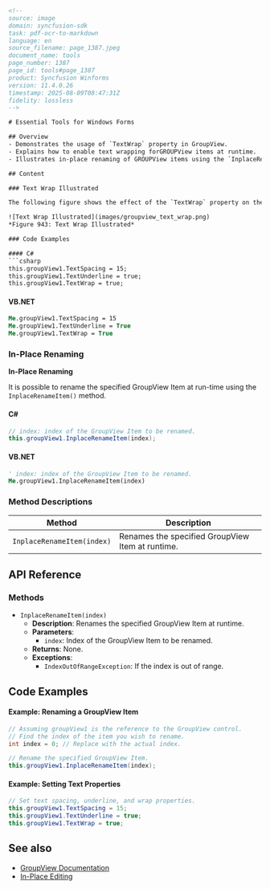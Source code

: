 ```html
<!-- 
source: image
domain: syncfusion-sdk
task: pdf-ocr-to-markdown
language: en
source_filename: page_1387.jpeg
document_name: tools
page_number: 1387
page_id: tools#page_1387
product: Syncfusion Winforms
version: 11.4.0.26
timestamp: 2025-08-09T08:47:31Z
fidelity: lossless
-->

# Essential Tools for Windows Forms

## Overview
- Demonstrates the usage of `TextWrap` property in GroupView.
- Explains how to enable text wrapping forGROUPView items at runtime.
- Illustrates in-place renaming of GROUPView items using the `InplaceRenameItem()` method.

## Content

### Text Wrap Illustrated

The following figure shows the effect of the `TextWrap` property on the appearance of GroupView items.

![Text Wrap Illustrated](images/groupview_text_wrap.png)
*Figure 943: Text Wrap Illustrated*

### Code Examples

#### C#
```csharp
this.groupView1.TextSpacing = 15;
this.groupView1.TextUnderline = true;
this.groupView1.TextWrap = true;
```

#### VB.NET
```vb
Me.groupView1.TextSpacing = 15
Me.groupView1.TextUnderline = True
Me.groupView1.TextWrap = True
```

### In-Place Renaming

**In-Place Renaming**

It is possible to rename the specified GroupView Item at run-time using the `InplaceRenameItem()` method.

#### C#
```csharp
// index: index of the GroupView Item to be renamed.
this.groupView1.InplaceRenameItem(index);
```

#### VB.NET
```vb
' index: index of the GroupView Item to be renamed.
Me.groupView1.InplaceRenameItem(index)
```

### Method Descriptions

| Method                      | Description                                      |
|-----------------------------|--------------------------------------------------|
| `InplaceRenameItem(index)` | Renames the specified GroupView Item at runtime. |

## API Reference

### Methods
- `InplaceRenameItem(index)`
  - **Description**: Renames the specified GroupView Item at runtime.
  - **Parameters**:
    - `index`: Index of the GroupView Item to be renamed.
  - **Returns**: None.
  - **Exceptions**:
    - `IndexOutOfRangeException`: If the index is out of range.

## Code Examples

#### Example: Renaming a GroupView Item
```csharp
// Assuming groupView1 is the reference to the GroupView control.
// Find the index of the item you wish to rename.
int index = 0; // Replace with the actual index.

// Rename the specified GroupView Item.
this.groupView1.InplaceRenameItem(index);
```

#### Example: Setting Text Properties
```csharp
// Set text spacing, underline, and wrap properties.
this.groupView1.TextSpacing = 15;
this.groupView1.TextUnderline = true;
this.groupView1.TextWrap = true;
```

## See also
- [GroupView Documentation](https://help.syncfusion.com/windowsforms/groupview)
- [In-Place Editing](https://help.syncfusion.com/windowsforms/inplace-editing)

<!-- tags: Syncfusion, WindowsForms, GroupView, TextWrap, InplaceRenameItem, Method, Property, Renaming, Documentation, API keywords: GroupView, TextWrap, InplaceRenameItem, Renaming, Documentation, API, runtime, design-time, properties, methods -->
```